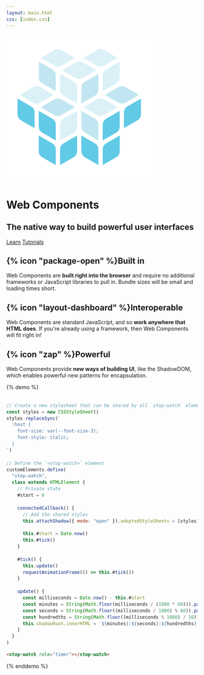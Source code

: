 ```yaml
---
layout: main.html
css: [index.css]
---
```


<hero-header>
  <img slot="logo" src="/images/logo.svg" />
  <h1 slot="title">Web Components</h1>
  <h2 slot="subtitle">The native way to build powerful user interfaces</h2>
  <a slot="cta" href="/learn">Learn</a>
  <a slot="cta" href="/tutorials">Tutorials</a>
</hero-header>
<advantage-item>
  <h2>{% icon "package-open" %}Built in</h2>
  <p>
    Web Components are <strong>built right into the browser</strong> and require no additional frameworks or JavaScript libraries to pull
    in. Bundle sizes will be small and loading times short.
  </p>
</advantage-item>
<advantage-item>
  <h2>{% icon "layout-dashboard" %}Interoperable</h2>
  <p>
    Web Components are standard JavaScript, and so <strong>work anywhere that HTML does</strong>. If you're already using a framework,
    then Web Components will fit right in!
  </p>
</advantage-item>
<advantage-item>
  <h2>{% icon "zap" %}Powerful</h2>
  <p>
    Web Components provide <strong>new ways of building UI</strong>, like the ShadowDOM, which enables powerful new patterns for
    encapsulation.
  </p>
</advantage-item>

<section>

{% demo %}

```js

// Create a new stylesheet that can be shared by all `stop-watch` elements
const styles = new CSSStyleSheet()
styles.replaceSync(`
  :host {
    font-size: var(--font-size-3);
    font-style: italic;
  }
`)

// Define the `<stop-watch>` element
customElements.define(
  "stop-watch",
  class extends HTMLElement {
    // Private state
    #start = 0

    connectedCallback() {
      // Add the shared styles
      this.attachShadow({ mode: "open" }).adoptedStyleSheets = [styles]

      this.#start = Date.now()
      this.#tick()
    }

    #tick() {
      this.update()
      requestAnimationFrame(() => this.#tick())
    }

    update() {
      const milliseconds = Date.now() - this.#start
      const minutes = String(Math.floor(milliseconds / (1000 * 60))).padStart(2, "0")
      const seconds = String(Math.floor((milliseconds / 1000) % 60)).padStart(2, "0")
      const hundredths = String(Math.floor((milliseconds % 1000) / 10)).padStart(2, "0")
      this.shadowRoot.innerHTML = `${minutes}:${seconds}:${hundredths}`
    }
  }
)
```

```html
<stop-watch role="timer"></stop-watch>
```

{% enddemo %}

</section>
